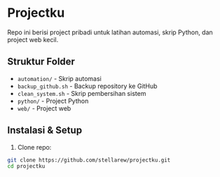 # Projectku

Repo ini berisi project pribadi untuk latihan automasi, skrip Python, dan project web kecil.

## Struktur Folder

- `automation/` - Skrip automasi
- `backup_github.sh` - Backup repository ke GitHub
- `clean_system.sh` - Skrip pembersihan sistem
- `python/` - Project Python
- `web/` - Project web

## Instalasi & Setup

1. Clone repo:
```bash
git clone https://github.com/stellarew/projectku.git
cd projectku
